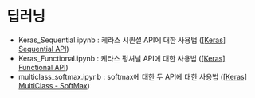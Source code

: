 # 딥러닝
- Keras_Sequential.ipynb : 케라스 시퀀셜 API에 대한 사용법 ([[Keras] Sequential API](https://dhjkl123.tistory.com/262))
- Keras_Functional.ipynb : 케라스 펑셔널 API에 대한 사용법 ([[Keras] Functional API](https://dhjkl123.tistory.com/263))
- multiclass_softmax.ipynb : softmax에 대한 두 API에 대한 사용법 ([[Keras] MultiClass - SoftMax](https://dhjkl123.tistory.com/264))